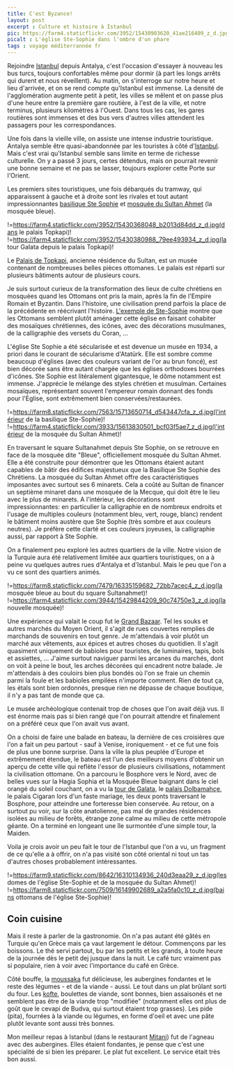 ```yaml
---
title: C'est Byzance!
layout: post
excerpt : Culture et histoire à Istanbul
pic: https://farm4.staticflickr.com/3952/15430903620_41ae216409_z_d.jpg
picalt : L'église Ste-Sophie dans l'ombre d'un phare
tags : voyage méditerrannée fr
---
```


Rejoindre [Istanbul] depuis Antalya, c'est l'occasion d'essayer à nouveau les bus turcs, toujours confortables même pour dormir (à part les longs arrêts qui durent et nous réveillent). Au matin, on s'interroge sur notre heure et lieu d'arrivée, et on se rend compte qu'Istanbul est immense. La densité de l'agglomération augmente petit à petit, les villes se mêlent et on passe plus d'une heure entre la première gare routière, à l'est de la ville, et notre terminus, plusieurs kilomètres à l'Ouest. Dans tous les cas, les gares routières sont immenses et des bus vers d'autres villes attendent les passagers pour les correspondances.

Une fois dans la vieille ville, on assiste une intense industrie touristique. Antalya semble être quasi-abandonnée par les touristes à côté d'[Istanbul][istanbul-wp]. Mais c'est vrai qu'Istanbul semble sans limite en terme de richesse culturelle. On y a passé 3 jours, certes détendus, mais on pourrait revenir une bonne semaine et ne pas se lasser, toujours explorer cette Porte sur l'Orient.

Les premiers sites touristiques, une fois débarqués du tramway, qui apparaissent à gauche et à droite sont les rivales et tout autant impressionnantes [basilique Ste Sophie][hagiasophia] et [mosquée du Sultan Ahmet][bluemosque] (la mosquée bleue).

!=https://farm4.staticflickr.com/3952/15430368048_b2013d84dd_z_d.jpg(dans le palais Topkapi)! !=https://farm4.staticflickr.com/3952/15430380988_79ee493934_z_d.jpg(la tour Galata depuis le palais Topkapi)!

Le [Palais de Topkapi][topkapi], ancienne résidence du Sultan, est un musée contenant de nombreuses belles pièces ottomanes. Le palais est réparti sur plusieurs bâtiments autour de plusieurs cours.

Je suis surtout curieux de la transformation des lieux de culte chrétiens en mosquées quand les Ottomans ont pris la main, après la fin de l'Empire Romain et Byzantin. Dans l'histoire, une civilisation prend parfois la place de la précédente en réécrivant l'histoire. [L'exemple de Ste-Sophie][hagiasophia-mosque] montre que les Ottomans semblent plutôt aménager cette église en faisant cohabiter des mosaïques chrétiennes, des icônes, avec des décorations musulmanes, de la calligraphie des versets du Coran, ...

L'église Ste Sophie a été sécularisée et est devenue un musée en 1934, a priori dans le courant de sécularisme d'Atatürk. Elle est sombre comme beaucoup d'églises (avec des couleurs variant de l'or au brun foncé), est bien décorée sans être autant chargée que les églises orthodoxes bourrées d'icônes. Ste Sophie est litéralement gigantesque, le dôme notamment est immense. J'apprécie le mélange des styles chrétien et musulman. Certaines mosaïques, représentant souvent l'empereur romain donnant des fonds pour l'Eglise, sont extrêmement bien conservées/restaurées.

!=https://farm8.staticflickr.com/7563/15713650714_d543447cfa_z_d.jpg(l'intérieur de la basilique Ste-Sophie)! !=https://farm4.staticflickr.com/3933/15613830501_bcf03f5ae7_z_d.jpg(l'intérieur de la mosquée du Sultan Ahmet)!

En traversant le square Sultanahmet depuis Ste Sophie, on se retrouve en face de la mosquée dite "Bleue", officiellement mosquée du Sultan Ahmet. Elle a été construite pour démontrer que les Ottomans étaient autant capables de bâtir des édifices majestueux que la Basilique Ste Sophie des Chrétiens. La mosquée du Sultan Ahmet offre des caractéristiques imposantes avec surtout ses 6 minarets. Cela a coûté au Sultan de financer un septième minaret dans une mosquée de la Mecque, qui doit être le lieu avec le plus de minarets. A l'intérieur, les décorations sont impressionnantes: en particulier la calligraphie en de nombreux endroits et l'usage de multiples couleurs (notamment bleu, vert, rouge, blanc) rendent le bâtiment moins austère que Ste Sophie (très sombre et aux couleurs neutres). Je préfère cette clarté et ces couleurs joyeuses, la calligraphie aussi, par rapport à Ste Sophie.

On a finalement peu exploré les autres quartiers de la ville. Notre vision de la Turquie aura été relativement limitée aux quartiers touristiques, on a à peine vu quelques autres rues d'Antalya et d'Istanbul. Mais le peu que l'on a vu ce sont des quartiers animés.

!=https://farm8.staticflickr.com/7479/16335159682_72bb7acec4_z_d.jpg(la mosquée bleue au bout du square Sultanahmet)! !=https://farm4.staticflickr.com/3944/15429844209_90c74750e3_z_d.jpg(la nouvelle mosquée)!

Une expérience qui valait le coup fut le [Grand Bazaar][bazar]. Tel les souks et autres marchés du Moyen Orient, il s'agit de rues couvertes remplies de marchands de souvenirs en tout genre. Je m'attendais à voir plutôt un marché aux vêtements, aux épices et autres choses du quotidien. Il s'agit quasiment uniquement de babioles pour touristes, de luminaires, tapis, bols et assiettes, ... J'aime surtout naviguer parmi les arcanes du marchés, dont on voit à peine le bout, les arches décorées qui encadrent notre balade. Je m'attendais à des couloirs bien plus bondés où l'on se fraie un chemin parmi la foule et les babioles empilées n'importe comment. Rien de tout ça, les étals sont bien ordonnés, presque rien ne dépasse de chaque boutique, il n'y a pas tant de monde que ça.

Le  musée archéologique contenait trop de choses que l'on avait déjà vus. Il est énorme mais pas si bien rangé que l'on pourrait attendre et finalement on a préféré ceux que l'on avait vus avant.

On a choisi de faire une balade en bateau, la dernière de ces croisières que l'on a fait un peu partout - sauf à Venise, ironiquement - et ce fut une fois de plus une bonne surprise. Dans la ville la plus peuplée d'Europe et extrêmement étendue, le bateau est l'un des meilleurs moyens d'obtenir un aperçu de cette ville qui reflète l'essor de plusieurs civilisations, notamment la civilisation ottomane. On a parcouru le Bosphore vers le Nord, avec de belles vues sur la Hagia Sophia et la Mosquée Bleue baignant dans le ciel orangé du soleil couchant, on a vu la [tour de Galata][galata], le [palais Dolbamahçe][dolmabahce], le palais Cigaran lors d'un faste mariage, les deux ponts traversant le Bosphore, pour atteindre une forteresse bien conservée. Au retour, on a surtout pu voir, sur la côte anatolienne, pas mal de grandes résidences isolées au milieu de forêts, étrange zone calme au milieu de cette métropole géante. On a terminé en longeant une île surmontée d'une simple tour, la Maiden.

Voila je crois avoir un peu fait le tour de l'Istanbul que l'on a vu, un fragment de ce qu'elle a à offrir, on n'a pas visité son côté oriental ni tout un tas d'autres choses probablement intéressantes.

!=https://farm9.staticflickr.com/8642/16310134936_240d3eaa29_z_d.jpg(les domes de l'église Ste-Sophie et de la mosquée du Sultan Ahmet)! !=https://farm8.staticflickr.com/7509/16149902689_a2a5fa0c10_z_d.jpg(bains ottomans de l'église Ste-Sophie)!

## Coin cuisine

Mais il reste à parler de la gastronomie. On n'a pas autant été gâtés en Turquie qu'en Grèce mais ça vaut largement le détour. Commençons par les boissons. Le thé servi partout, bu par les petits et les grands, à toute heure de la journée dès le petit dej jusque dans la nuit. Le café turc vraiment pas si populaire, rien à voir avec l'importance du café en Grèce.

Côté bouffe, la [moussaka] fut délicieuse, les aubergines fondantes et le reste des légumes - et de la viande - aussi. Le tout dans un plat brûlant sorti du four. Les [kofte], boulettes de viande, sont bonnes, bien assaisonés et ne semblent pas être de la viande trop "modifiée" (notamment elles ont plus de goût que le cevapi de Budva, qui surtout étaient trop grasses).
Les pide (pita), fourrées à la viande ou légumes, en forme d'oeil et avec une pâte plutôt levante sont aussi très bonnes.

Mon meilleur repas à Istanbul (dans le restaurant [Mitani]) fut de l'agneau avec des aubergines. Elles étaient fondantes, je pense que c'est une spécialité de si bien les préparer. Le plat fut excellent. Le service était très bon aussi.


[Istanbul]: http://fr.wikipedia.org/wiki/Istanbul "Plus grande ville de Turquie avec 14 millions d'habitants et deuxième plus grande d'Europe (après Moscou), c'est la capitale économique et culturelle de la Turquie"
[istanbul-wp]: http://fr.wikipedia.org/wiki/Istanbul "Plus grande ville de Turquie avec 14 millions d'habitants et deuxième plus grande d'Europe (après Moscou), c'est la capitale économique et culturelle de la Turquie"
[hagiasophia]: http://fr.wikipedia.org/wiki/Sainte-Sophie_%28Constantinople%29 "L'église fut construite au Vième siècle, devenue une mosquée au Xvème siècle et est désormais un musée (désacralisé) depuis 1934."
[bluemosque]: http://fr.wikipedia.org/wiki/Mosqu%C3%A9e_bleue "Construite au XVIIème siècle par le sultan Ahmet 1er, elle a été dimensionnée pour rivaliser avec la basilique Ste-Sophie"
[hagiasophia-mosque]: http://fr.wikipedia.org/wiki/Sainte-Sophie_%28Constantinople%29#La_mosqu.C3.A9e_de_l.27.C3.A9poque_ottomane "l'église Ste-Sophie lors de sa transformation en mosquée"
[topkapi]: http://fr.wikipedia.org/wiki/Palais_de_Topkap%C4%B1 "la résidence du sultan, à la tête de l'empire ottoman"
[dolmabahce]: http://fr.wikipedia.org/wiki/Palais_de_Dolmabah%C3%A7e "Centre administratif de l'Empire Ottoman de 1853 à 1922"
[galata]: http://fr.wikipedia.org/wiki/Tour_de_Galata "Tour médiévale très visible et constituant un repère dans le quartier"
[bazar]: http://fr.wikipedia.org/wiki/Grand_bazar_d%27Istanbul "l'un des plus grands bazars du monde"
[Mitani]: http://www.tripadvisor.ca/Restaurant_Review-g293974-d2055746-Reviews-Mitani_Cafe-Istanbul.html "page TripAdvisor du restaurant"
[moussaka]: http://fr.wikipedia.org/wiki/Moussaka "plat d'aubergines et de viande hachée de mouton"
[kofte]: http://fr.wikipedia.org/wiki/Kefta "les kofte ou kefta sont des boulettes de viande"



